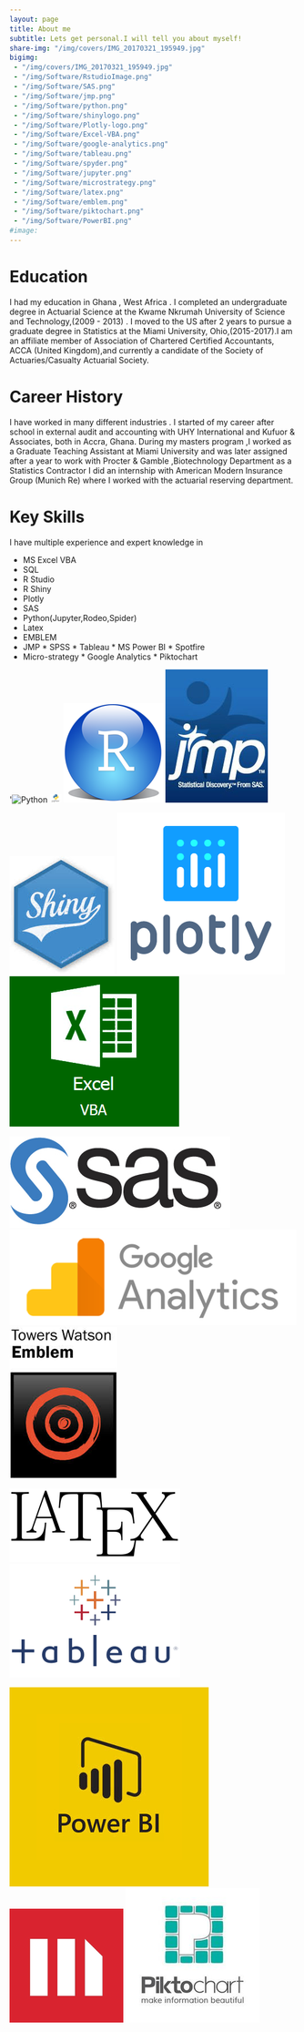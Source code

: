 ```yaml
---
layout: page
title: About me
subtitle: Lets get personal.I will tell you about myself!
share-img: "/img/covers/IMG_20170321_195949.jpg"
bigimg:
 - "/img/covers/IMG_20170321_195949.jpg"
 - "/img/Software/RstudioImage.png"
 - "/img/Software/SAS.png"
 - "/img/Software/jmp.png"
 - "/img/Software/python.png"
 - "/img/Software/shinylogo.png"
 - "/img/Software/Plotly-logo.png"
 - "/img/Software/Excel-VBA.png"
 - "/img/Software/google-analytics.png"
 - "/img/Software/tableau.png"
 - "/img/Software/spyder.png"
 - "/img/Software/jupyter.png"
 - "/img/Software/microstrategy.png"
 - "/img/Software/latex.png"
 - "/img/Software/emblem.png"
 - "/img/Software/piktochart.png"
 - "/img/Software/PowerBI.png"
#image:
---
```



# Education

 I had my education in Ghana , West Africa . I completed an undergraduate degree in  Actuarial Science at the 
 Kwame Nkrumah University of Science and Technology,(2009 - 2013) . I moved to the US after 2 years to pursue 
a graduate degree in Statistics at the Miami University, Ohio,(2015-2017).I am an  affiliate member of 
Association of Chartered Certified Accountants, ACCA (United Kingdom),and currently a candidate of the 
Society of Actuaries/Casualty Actuarial Society.


# Career History

I have worked in many different industries . I started of my career after school in external audit and accounting with 
UHY International and  Kufuor & Associates, both in  Accra, Ghana. 
During my masters program ,I worked as a Graduate Teaching Assistant at  Miami University and was later assigned 
after a year to work with Procter & Gamble ,Biotechnology Department as a Statistics Contractor
I did an internship with  American Modern Insurance Group (Munich Re) where I worked with the actuarial reserving department.

# Key Skills

I have multiple experience and expert knowledge in 
* MS Excel VBA  
* SQL 
* R Studio 
* R Shiny  
* Plotly   
* SAS 
* Python(Jupyter,Rodeo,Spider)
* Latex 
* EMBLEM
* JMP  * SPSS  * Tableau  * MS Power BI  * Spotfire
* Micro-strategy  * Google Analytics   * Piktochart 

'![Python]()<!-- .element height="0%" width="0%" -->
<img src="/img/Software/python.png" width="20">
![R](/img/Software/RstudioImage.png)<!-- .element height="0%" width="0%" -->
![JMP](/img/Software/jmp.png)<!-- .element height="0%" width="0%" -->

![Shiny](/img/Software/shinylogo.png)<!-- .element height="0%" width="0%" -->
![Plotly](/img/Software/Plotly-logo.png)<!-- .element height="0%" width="0%" -->
![VBA](/img/Software/Excel-VBA.png)<!-- .element height="0%" width="0%" -->

![SAS](/img/Software/SAS.png)<!-- .element height="0%" width="0%" -->
![Google](/img/Software/google-analytics.png)<!-- .element height="0%" width="0%" -->
![Emblem](/img/Software/emblem.png)<!-- .element height="0%" width="0%" -->

![Latex](img/Software/latex.png)<!-- .element height="0%" width="0%" -->
![Tableau](/img/Software/tableau.png)<!-- .element height="0%" width="0%" -->

![PowerBI](/img/Software/PowerBI.png)<!-- .element height="0%" width="0%" -->
![Microstrategy](/img/Software/microstrategy.png)<!-- .element height="0%" width="0%" -->
![Tableau](/img/Software/piktochart.png)<!-- .element height="0%" width="0%" -->
 
